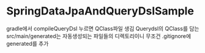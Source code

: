 # SpringDataJpaAndQueryDslSample

gradle에서 compileQueryDsl 누르면 QClass파일 생김
Querydsl의 QClass를 담는 src/main/generated는 자동생성되는 파일들의 디렉토리이니 무조건 .gitignore에 generated를 추가
